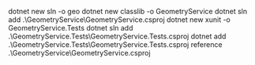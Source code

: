 dotnet new sln -o geo
dotnet new classlib -o GeometryService
dotnet sln add .\GeometryService\GeometryService.csproj
dotnet new xunit -o GeometryService.Tests
dotnet sln add .\GeometryService.Tests\GeometryService.Tests.csproj
dotnet add .\GeometryService.Tests\GeometryService.Tests.csproj reference .\GeometryService\GeometryService.csproj

